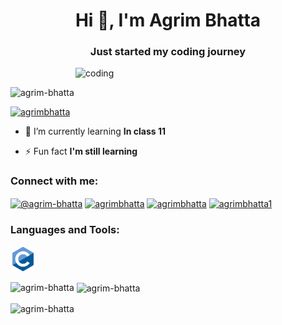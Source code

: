 
<h1 align="center">Hi 👋, I'm Agrim Bhatta</h1>
<h3 align="center">Just started my coding journey</h3>

<img align="right" alt="coding" width="400" src="https://media4.giphy.com/media/RbDKaczqWovIugyJmW/giphy.gif"></br>

<p align="left"> <img src="https://komarev.com/ghpvc/?username=agrim-bhatta&label=Profile%20views&color=0e75b6&style=flat" alt="agrim-bhatta" /> </p>

<p align="left"> <a href="https://twitter.com/agrimbhatta" target="blank"><img src="https://img.shields.io/twitter/follow/agrimbhatta?logo=twitter&style=for-the-badge" alt="agrimbhatta" /></a> </p>

- 🌱 I’m currently learning **In class 11**

- ⚡ Fun fact **I'm still learning**

<h3 align="left">Connect with me:</h3>
<p align="left">
<a href="https://codepen.io/@agrim-bhatta" target="blank"><img align="center" src="https://raw.githubusercontent.com/rahuldkjain/github-profile-readme-generator/master/src/images/icons/Social/codepen.svg" alt="@agrim-bhatta" height="30" width="40" /></a>
<a href="https://twitter.com/agrimbhatta" target="blank"><img align="center" src="https://raw.githubusercontent.com/rahuldkjain/github-profile-readme-generator/master/src/images/icons/Social/twitter.svg" alt="agrimbhatta" height="30" width="40" /></a>
<a href="https://linkedin.com/in/agrimbhatta" target="blank"><img align="center" src="https://raw.githubusercontent.com/rahuldkjain/github-profile-readme-generator/master/src/images/icons/Social/linked-in-alt.svg" alt="agrimbhatta" height="30" width="40" /></a>
<a href="https://www.hackerrank.com/agrimbhatta1" target="blank"><img align="center" src="https://raw.githubusercontent.com/rahuldkjain/github-profile-readme-generator/master/src/images/icons/Social/hackerrank.svg" alt="agrimbhatta1" height="30" width="40" /></a>
</p>

<h3 align="left">Languages and Tools:</h3>
<p align="left"> <a href="https://www.cprogramming.com/" target="_blank" rel="noreferrer"> <img src="https://raw.githubusercontent.com/devicons/devicon/master/icons/c/c-original.svg" alt="c" width="40" height="40"/> </a> </p>

<p><img align="left" src="https://github-readme-stats.vercel.app/api/top-langs?username=agrim-bhatta&show_icons=true&locale=en&layout=compact" alt="agrim-bhatta" /></p>

<p>&nbsp;<img align="center" src="https://github-readme-stats.vercel.app/api?username=agrim-bhatta&show_icons=true&locale=en" alt="agrim-bhatta" /></p>

<p><img align="center" src="https://github-readme-streak-stats.herokuapp.com/?user=agrim-bhatta&" alt="agrim-bhatta" /></p>

